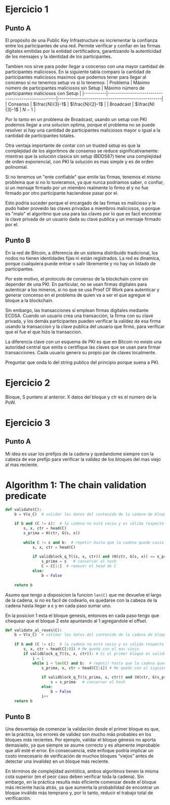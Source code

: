 # Ejercicio 1  

## Punto A  

El propósito de una Public Key Infrastructure es incrementar la confianza entre los participantes de una red. Permite verificar y confiar en las firmas digitales emitidas por la entidad certificadora, garantizando la autenticidad de los mensajes y la identidad de los participantes.  

Tambien nos sirve para poder llegar a concenso con una mayor cantidad de participantes maliciosos. En la siguiente tabla comparo la cantidad de participantes maliciosos maximos que podemos tener para llegar al concenso si no tenemos setup vs si lo tenemos:
| Problema   | Máximo número de participantes maliciosos sin Setup | Máximo número de participantes maliciosos con Setup |
|-----------|----------------------------------------------------|---------------------------------------------------|
| Consenso  | $\frac{N}{3}-1$ | $\frac{N}{2}-1$ |
| Broadcast | $\frac{N}{3}-1$ | $N-1$ |

Por lo tanto en un problema de Broadcast, usando un setup con PKI podemos llegar a una solucion optima, porque el problema no se puede resolver si hay una cantidad de participantes maliciosos mayor o igual a la cantidad de participantes totales.

Otra ventaja importante de contar con un trusted setup es que la complejidad de los algoritmos de consenso se reduce significativamente: mientras que la solución clasica sin setup (BDDS87) tiene una complejidad de orden exponencial, con PKI la solución es mas simple y es de orden polinomial.

Si no tenemos un "ente confiable" que emite las firmas, tenemos el mismo problema que si no lo tuvieramos, ya que nunca podriamos saber, o confiar, si un mensaje firmado por un miembro realmente lo firmo el y no fue firmado por otro participante haciendose pasar por el. 

Esto podria suceder porque el encargado de las firmas es malicioso y le pudo haber proveido las claves privadas a miembros maliciosos, o porque es "malo" el algoritmo que usa para las claves por lo que es facil encontrar la clave privada de un usuario dada su clave publica y un mensaje firmado por el. 

## Punto B
En la red de Bitcoin, a diferencia de un sistema distribuido tradicional, los nodos no tienen identidades fijas ni están registrados. La red es dinamica, porque cualquiera puede entrar o salir libremente y no hay un listado de participantes.

Por este motivo, el protocolo de consenso de la blockchain corre sin depender de una PKI. En particular, no se usan firmas digitales para autenticar a los mineros, si no que se usa Proof Of Work para autenticar y generar concenso en el problema de quien va a ser el que agregue el bloque a la blockchain. 


Sin embargo, las transacciones sí emplean firmas digitales mediante ECDSA. Cuando un usuario crea una transacción, la firma con su clave privada, y los demás participantes pueden verificar la validez de esa firma usando la transaccion y la clave publica del usuario que firmo, para verificar que el fue el que hizo la transaccion.  

La diferencia clave con un esquema de PKI es que en Bitcoin no existe una autoridad central que emita o certifique las claves que se usan para firmar transacciones. Cada usuario genera su propio par de claves localmente.

Preguntar que onda lo del string publico del principio porque suena a PKI. 

# Ejercicio 2 
Bloque, S puntero al anterior. X datos del bloque y ctr es el numero de la PoW. 

# Ejercicio 3 
## Punto A
Mi idea es usar los prefijos de la cadena y quedandome siempre con la cabeza de ese prefijo para verificar la validez de los bloques del mas viejo al mas reciente. 
# Algorithm 1: The chain validation predicate

```python
def validate(C):
    b = V(x_C)  # validar los datos del contenido de la cadena de bloques C
    
    if b and (C != ε):  # la cadena no está vacía y es válida respecto a V
        s, x, ctr = head(C)
        s_prima = H(ctr, G(s, x))
        
        while C != ε and b:  # repetir hasta que la cadena quede vacía o falle la validación
            s, x, ctr = head(C)
            
            if validblock_q_T((s, x, ctr)) and (H(ctr, G(s, x)) == s_prima):
                s_prima = s   # conservar el hash
                C = C[1:]  # remover el head de C
            else:
                b = False
    
    return b
```
Asumo que tengo a disposicion la funcion `len(C)` que me devuelve el largo de la cadena, si no es facil de codearlo, es quedarse con la cabeza de la cadena hasta llegar a ε y en cada paso sumar uno.

En la posicion 1 esta el bloque genesis, entonces en cada paso tengo que chequear que el bloque 2 este apuntando al 1 agregandole el offset. 
```python
def validate_al_reves(C):
    b = V(x_C)  # validar los datos del contenido de la cadena de bloques C
    
    if b and (C != ε):  # la cadena no está vacía y es válida respecto a V
        s, x, ctr = head(C[:0]) # Me quedo con el mas viejo
        if validblock_q_T((s, x, ctr)): # Si el primer bloque es valido
            i = 1
            while i < len(C) and b:  # repetir hasta que la cadena quede vacía o falle la validación
                s_prima, x, ctr = head(C[:i]) # Me quedo con el siguiente al mas viejo
                
                if validblock_q_T((s_prima, x, ctr)) and (H(ctr, G(s_prima, x)) == s): # Chequeo que el bloque actual sea valido y que el actual apunte al anterior
                    s = s_prima   # conservar el hash
                else:
                    b = False
                i++
    return b
```


## Punto B
Una desventaja de comenzar la validación desde el primer bloque es que, en la práctica, los errores de validez son mucho más probables en los bloques más recientes. Por ejemplo, validar el bloque génesis no aporta demasiado, ya que siempre se asume correcto y es altamente improbable que allí esté el error. En consecuencia, este enfoque podría implicar un costo innecesario de verificación de muchos bloques “viejos” antes de detectar una invalidez en un bloque más reciente.

En términos de complejidad asintótica, ambos algoritmos tienen la misma cota superior (en el peor caso deben verificar toda la cadena). Sin embargo, en la práctica resulta más eficiente comenzar desde el bloque más reciente hacia atrás, ya que aumenta la probabilidad de encontrar un bloque inválido más temprano y, por lo tanto, reducir el trabajo total de verificación.